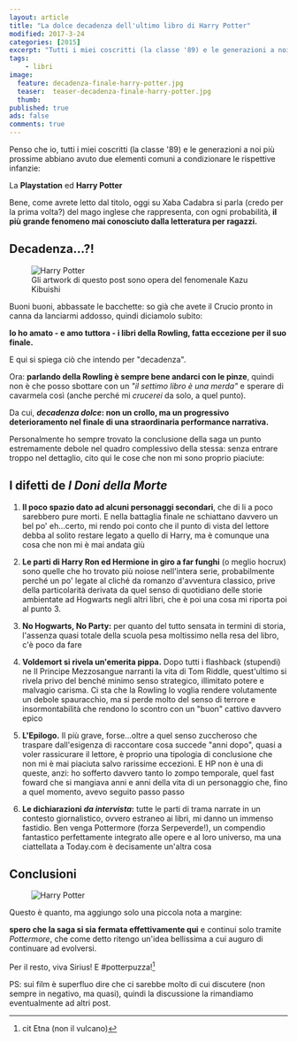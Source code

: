 ```yaml
---
layout: article
title: "La dolce decadenza dell'ultimo libro di Harry Potter"
modified: 2017-3-24
categories: [2015]
excerpt: "Tutti i miei coscritti (la classe '89) e le generazioni a noi più prossime abbiano avuto due elementi comuni a condizionare le rispettive infanzie: La Playstation ed Harry Potter"
tags: 
    - libri
image:
  feature: decadenza-finale-harry-potter.jpg
  teaser:  teaser-decadenza-finale-harry-potter.jpg
  thumb:
published: true
ads: false
comments: true
---
```


Penso che io, tutti i miei coscritti (la classe '89) e le generazioni a noi più prossime abbiano avuto due elementi comuni a condizionare le rispettive infanzie:

La **Playstation** ed **Harry Potter**

Bene, come avrete letto dal titolo, oggi su Xaba Cadabra si parla (credo per la prima volta?) del mago inglese che rappresenta, con ogni probabilità, **il più grande fenomeno mai conosciuto dalla letteratura per ragazzi.**

## Decadenza...?!

<figure>
 <img src='https://4.bp.blogspot.com/-sUjprmo7Nqs/VPlwVGwHBLI/AAAAAAAALno/Bd9_5xGXSQY/s1600/kibuishi-spine-image.jpg' alt='Harry Potter'>
 <figcaption>Gli artwork di questo post sono opera del fenomenale Kazu Kibuishi</figcaption>
 </figure>

Buoni buoni, abbassate le bacchette: so già che avete il Crucio pronto in canna da lanciarmi addosso, quindi diciamolo subito:

**Io ho amato - e amo tuttora - i libri della Rowling, fatta eccezione per il suo finale.**

E qui si spiega ciò che intendo per "decadenza".

Ora: **parlando della Rowling è sempre bene andarci con le pinze**, quindi non è che posso sbottare con un _"il settimo libro è una merda"_ e sperare di cavarmela così (anche perché mi _crucerei_ da solo, a quel punto).

Da cui, **_decadenza dolce_: non un crollo, ma un progressivo deterioramento nel finale di una straordinaria performance narrativa.**

Personalmente ho sempre trovato la conclusione della saga un punto estremamente debole nel quadro complessivo della stessa: senza entrare troppo nel dettaglio, cito qui le cose che non mi sono proprio piaciute:

## I difetti de _I Doni della Morte_

1. **Il poco spazio dato ad alcuni personaggi secondari**, che di li a poco sarebbero pure morti. E nella battaglia finale ne schiattano davvero un bel po' eh...certo, mi rendo poi conto che il punto di vista del lettore debba al solito restare legato a quello di Harry, ma è comunque una cosa che non mi è mai andata giù

2. **Le parti di Harry Ron ed Hermione in giro a far funghi** (o meglio hocrux) sono quelle che ho trovato più noiose nell'intera serie, probabilmente perché un po' legate al cliché da romanzo d'avventura classico, prive della particolarità derivata da quel senso di quotidiano delle storie ambientate ad Hogwarts negli altri libri, che è poi una cosa mi riporta poi al punto 3.

3. **No Hogwarts, No Party:** per quanto del tutto sensata in termini di storia, l'assenza quasi totale della scuola pesa moltissimo nella resa del libro, c'è poco da fare

4. **Voldemort si rivela un'emerita pippa.** Dopo tutti i flashback (stupendi) ne Il Principe Mezzosangue narranti la vita di Tom Riddle, quest'ultimo si rivela privo del benché minimo senso strategico, illimitato potere e malvagio carisma. Ci sta che la Rowling lo voglia rendere volutamente un debole spauracchio, ma si perde molto del senso di terrore e insormontabilità che rendono lo scontro con un "buon" cattivo davvero epico

5. **L'Epilogo.** Il più grave, forse...oltre a quel senso zuccheroso che traspare dall'esigenza di raccontare cosa succede "anni dopo", quasi a voler rassicurare il lettore, è proprio una tipologia di conclusione che non mi è mai piaciuta salvo rarissime eccezioni. E HP non è una di queste, anzi: ho sofferto davvero tanto lo zompo temporale, quel fast foward che si mangiava anni e anni della vita di un personaggio che, fino a quel momento, avevo seguito passo passo

6. **Le dichiarazioni _da intervista_:** tutte le parti di trama narrate in un contesto giornalistico, ovvero estraneo ai libri, mi danno un immenso fastidio. Ben venga Pottermore (forza Serpeverde!), un compendio fantastico perfettamente integrato alle opere e al loro universo, ma una ciattellata a Today.com è decisamente un'altra cosa

## Conclusioni

<figure>
 <img src='https://1.bp.blogspot.com/-4h0X4yR1Uao/VPlz867yePI/AAAAAAAALn0/HzSM91MGjQY/s1600/harry-potter-prisoner-azkaban-15th-anniversary-cover-main-300x213.jpg' alt='Harry Potter'>
 </figure>

Questo è quanto, ma aggiungo solo una piccola nota a margine:

**spero che la saga si sia fermata effettivamente qui** e continui solo tramite _Pottermore_, che come detto ritengo un'idea bellissima a cui auguro di continuare ad evolversi.

Per il resto, viva Sirius! E #potterpuzza![^etna] 

[^etna]: cit Etna (non il vulcano)

PS: sui film è superfluo dire che ci sarebbe molto di cui discutere (non sempre in negativo, ma quasi), quindi la discussione la rimandiamo eventualmente ad altri post.
